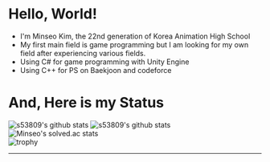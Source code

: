 # Hello, World!

* I'm Minseo Kim, the 22nd generation of Korea Animation High School
* My first main field is game programming but I am looking for my own field after experiencing various fields.   
* Using C# for game programming with Unity Engine
* Using C++ for PS on Baekjoon and codeforce   

# And, Here is my Status
![s53809's github stats](https://github-readme-stats.vercel.app/api?username=s53809&show_icons=true)
![s53809's github stats](https://github-readme-stats.vercel.app/api/top-langs/?username=s53809&show_icons=true&hide_border=true&title_color=004386&icon_color=004386&layout=compact)   
![Minseo's solved.ac stats](https://github-readme-solvedac.hyp3rflow.vercel.app/api/?handle=s53809)   
![trophy](https://github-profile-trophy.vercel.app/?username=s53809)   
- - -
